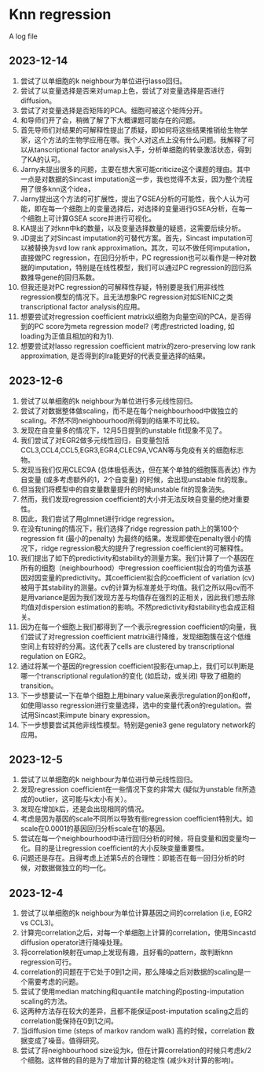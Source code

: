 # Knn regression
A log file

## 2023-12-14
1. 尝试了以单细胞的k neighbour为单位进行lasso回归。
2. 尝试了以变量选择是否来对umap上色，尝试了对变量选择是否进行diffusion。
3. 尝试了对变量选择是否矩阵的PCA。细胞可被这个矩阵分开。
4. 和导师们开了会，稍微了解了下大概课题可能存在的问题。
5. 首先导师们对结果的可解释性提出了质疑，即如何将这些结果推销给生物学家，这个方法的生物学应用在哪。我个人对这点上没有什么问题。我解释了可以从tanscriptional factor analysis入手，分析单细胞的转录激活状态，得到了KA的认可。
6. Jarny未提出很多的问题，主要在想大家可能criticize这个课题的理由。其中一点是对数据的Sincast imputation这一步，我也觉得不太妥，因为整个流程用了很多knn这个idea，
7. Jarny提出这个方法的可扩展性，提出了GSEA分析的可能性，我个人认为可能，即在每一个细胞上的变量选择后，对选择的变量进行GSEA分析，在每一个细胞上可计算GSEA score并进行可视化。
8. KA提出了对knn中k的数量，以及变量选择数量的疑惑，这需要后续分析。
9. JD提出了对Sincast imputation的可替代方案。首先，Sincast imputation可以被替换为svd low rank approximation。其次，可以不做任何imputation，直接做PC regression，在回归分析中，PC regression也可以看作是一种对数据的imputation，特别是在线性模型，我们可以通过PC regression的回归系数推导gene的回归系数。
10. 但我还是对PC regression的可解释性存疑，特别要是我们用非线性regression模型的情况下。且无法想象PC regression对如SIENIC之类transcriptional factor analysis的应用。
11. 想要尝试对regression coefficient matrix以细胞为向量空间的PCA，是否得到的PC score为meta regression model? (考虑restricted loading, 如loading为正值且相加的和为1).
12. 想要尝试对lasso regression coefficient matrix的zero-preserving low rank approximation, 是否得到的lra能更好的代表变量选择的结果。

## 2023-12-6
1. 尝试了以单细胞的k neighbour为单位进行多元线性回归。
2. 尝试了对数据整体做scaling，而不是在每个neighbourhood中做独立的scaling。不然不同neighbourhood所得到的结果不可比较。
3. 发现在自变量多的情况下，12月5日提到的unstable fit现象不见了。
4. 我们尝试了对EGR2做多元线性回归，自变量包括CCL3,CCL4,CCL5,EGR3,EGR4,CLEC9A,VCAN等与免疫有关的细胞标志物。
5. 发现当我们仅用CLEC9A (总体极低表达，但在某个单独的细胞簇高表达) 作为自变量 (或多考虑额外的1，2个自变量) 的时候，会出现unstable fit的现象。
6. 但当我们将模型中的自变量数量提升的时候unstable fit的现象消失。
7. 然而，我们发现regression coefficient的大小并无法反映自变量的绝对重要性。
8. 因此，我们尝试了用glmnet进行ridge regression。
9. 在没有tuning的情况下，我们选择了ridge regression path上的第100个regression fit (最小的penalty) 为最终的结果。发现即使在penalty很小的情况下，ridge regression极大的提升了regression coefficient的可解释性。
10. 我们提出了如下的predictivity和stability的测量方案。我们计算了一个基因在所有的细胞（neighbourhood）中regression coefficient拟合的均值为该基因对因变量的predictivity。其coefficient拟合的coefficient of variation (cv) 被用于其stability的测量。cv的计算为标准差处于均值。我们之所以用cv而不是用variance是因为我们发现方差与均值存在强烈的正相关，因此我们想去除均值对dispersion estimation的影响。不然predictivity和stability也会成正相关。
11. 因为在每一个细胞上我们都得到了一个表示regression coefficient的向量，我们尝试了对regression coefficient matrix进行降维，发现细胞簇在这个低维空间上有较好的分离。这代表了cells are clustered by transcriptional regulation on EGR2。
12. 通过将某一个基因的regression coefficient投影在umap上，我们可以判断是哪一个transcriptional regulation的变化 (如启动，或关闭) 导致了细胞的transition。
13. 下一步想要试一下在单个细胞上用binary value来表示regulation的on和off，如使用lasso regression进行变量选择，选中的变量代表on的regulation。尝试用Sincast来impute binary expression。
14. 下一步想要尝试其他非线性模型。特别是genie3 gene regulatory network的应用。

## 2023-12-5
1. 尝试了以单细胞的k neighbour为单位进行单元线性回归。
2. 发现regression coefficient在一些情况下变的非常大 (疑似为unstable fit所造成的outlier，这可能与k太小有关）。
3. 发现在增加k后，还是会出现相同的情况。
4. 考虑是因为基因的scale不同所以导致有些regression coefficient特别大。如scale在0.0001的基因回归分析scale在1的基因。
5. 尝试在每一个neighbourhood中进行回归分析的时候，将自变量和因变量均一化。目的是让regression coefficient的大小反映变量重要性。
6. 问题还是存在。且得考虑上述第5点的合理性：即能否在每一回归分析的时候，对数据做独立的均一化。

## 2023-12-4
1. 尝试了以单细胞的k neighbour为单位计算基因之间的correlation (i.e, EGR2 vs CCL3)。
2. 计算完correlation之后，对每一个单细胞上计算的correlation，使用Sincastd diffusion operator进行降噪处理。
3. 将correlation映射在umap上发现有趣，且好看的pattern，故判断knn regression可行。
4. correlation的问题在于它处于0到1之间，那么降噪之后对数据的scaling是一个需要考虑的问题。
5. 尝试了使用median matching和quantile matching的posting-imputation scaling的方法。
6. 这两种方法存在较大的差异，且都不能保证post-imputation scaling之后的correlation能保持在0到1之间。
7. 当diffusion time (steps of markov random walk) 高的时候，correlation 数据变成了噪音。值得研究。
8. 尝试了将neighbourhood size设为k，但在计算correlation的时候只考虑k/2个细胞。这样做的目的是为了增加计算的稳定性 (减少k对计算的影响)。
